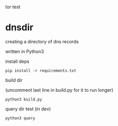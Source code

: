 tor test

# dnsdir

creating a directory of dns records

written in Python3

install deps

```
pip install -r requirements.txt
```

build dir

(uncomment last line in build.py for it to run longer)

```
python3 build.py
```

query dir test (in dev)
```
python3 query
```
